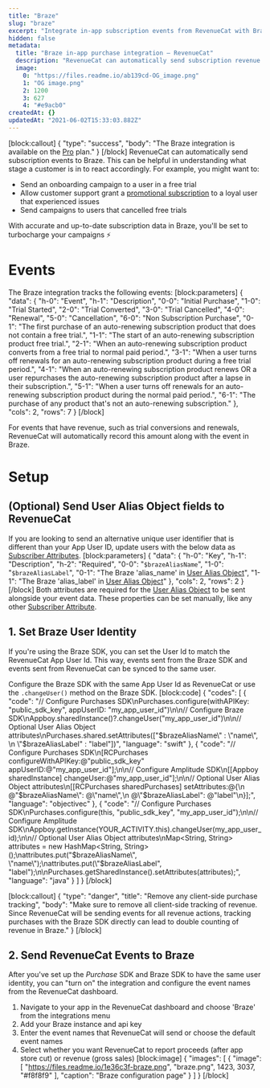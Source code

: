 ```yaml
---
title: "Braze"
slug: "braze"
excerpt: "Integrate in-app subscription events from RevenueCat with Braze"
hidden: false
metadata: 
  title: "Braze in-app purchase integration – RevenueCat"
  description: "RevenueCat can automatically send subscription revenue events to Braze. This can be helpful in understanding what stage a customer is in to react accordingly. With accurate and up-to-date subscription data in Braze, you'll be set to turbocharge your campaigns."
  image: 
    0: "https://files.readme.io/ab139cd-OG_image.png"
    1: "OG image.png"
    2: 1200
    3: 627
    4: "#e9acb0"
createdAt: {}
updatedAt: "2021-06-02T15:33:03.882Z"
---
```

[block:callout]
{
  "type": "success",
  "body": "The Braze integration is available on the [Pro](https://www.revenuecat.com/pricing) plan."
}
[/block]
RevenueCat can automatically send subscription events to Braze. This can be helpful in understanding what stage a customer is in to react accordingly. For example, you might want to:
- Send an onboarding campaign to a user in a free trial
- Allow customer support grant a [promotional subscription](doc:customers#section-granting-promotional-subscriptions) to a loyal user that experienced issues
- Send campaigns to users that cancelled free trials

With accurate and up-to-date subscription data in Braze, you'll be set to turbocharge your campaigns ⚡️

# Events

The Braze integration tracks the following events:
[block:parameters]
{
  "data": {
    "h-0": "Event",
    "h-1": "Description",
    "0-0": "Initial Purchase",
    "1-0": "Trial Started",
    "2-0": "Trial Converted",
    "3-0": "Trial Cancelled",
    "4-0": "Renewal",
    "5-0": "Cancellation",
    "6-0": "Non Subscription Purchase",
    "0-1": "The first purchase of an auto-renewing subscription product that does not contain a free trial.",
    "1-1": "The start of an auto-renewing subscription product free trial.",
    "2-1": "When an auto-renewing subscription product converts from a free trial to normal paid period.",
    "3-1": "When a user turns off renewals for an auto-renewing subscription product during a free trial period.",
    "4-1": "When an auto-renewing subscription product renews OR a user repurchases the auto-renewing subscription product after a lapse in their subscription.",
    "5-1": "When a user turns off renewals for an auto-renewing subscription product during the normal paid period.",
    "6-1": "The purchase of any product that's not an auto-renewing subscription."
  },
  "cols": 2,
  "rows": 7
}
[/block]

For events that have revenue, such as trial conversions and renewals, RevenueCat will automatically record this amount along with the event in Braze.

# Setup

## (Optional) Send User Alias Object fields to RevenueCat

If you are looking to send an alternative unique user identifier that is different than your App User ID, update users with the below data as [Subscriber Attributes](doc:subscriber-attributes).
[block:parameters]
{
  "data": {
    "h-0": "Key",
    "h-1": "Description",
    "h-2": "Required",
    "0-0": "`$brazeAliasName`",
    "1-0": "`$brazeAliasLabel`",
    "0-1": "The Braze 'alias_name' in [User Alias Object](https://www.braze.com/docs/api/objects_filters/user_alias_object/)",
    "1-1": "The Braze 'alias_label' in [User Alias Object](https://www.braze.com/docs/api/objects_filters/user_alias_object/)"
  },
  "cols": 2,
  "rows": 2
}
[/block]
Both attributes are required for the [User Alias Object](https://www.braze.com/docs/api/objects_filters/user_alias_object/) to be sent alongside your event data. These properties can be set manually, like any other [Subscriber Attribute](doc:subscriber-attributes). 

## 1. Set Braze User Identity

If you're using the Braze SDK, you can set the User Id to match the RevenueCat App User Id. This way, events sent from the Braze SDK and events sent from RevenueCat can be synced to the same user.

Configure the Braze SDK with the same App User Id as RevenueCat or use the `.changeUser()` method on the Braze SDK.
[block:code]
{
  "codes": [
    {
      "code": "// Configure Purchases SDK\nPurchases.configure(withAPIKey: \"public_sdk_key\", appUserID: \"my_app_user_id\")\n\n// Configure Braze SDK\nAppboy.sharedInstance()?.changeUser(\"my_app_user_id\")\n\n// Optional User Alias Object attributes\nPurchases.shared.setAttributes([\"$brazeAliasName\" : \"name\", \n                             \"$brazeAliasLabel\" : \"label\"])",
      "language": "swift"
    },
    {
      "code": "// Configure Purchases SDK\n[RCPurchases configureWithAPIKey:@\"public_sdk_key\" appUserID:@\"my_app_user_id\"];\n\n// Configure Amplitude SDK\n[[Appboy sharedInstance] changeUser:@\"my_app_user_id\"];\n\n// Optional User Alias Object attributes\n[[RCPurchases sharedPurchases] setAttributes:@{\n    @\"$brazeAliasName\": @\"name\",\n    @\"$brazeAliasLabel\": @\"label\"\n}];",
      "language": "objectivec"
    },
    {
      "code": "// Configure Purchases SDK\nPurchases.configure(this, \"public_sdk_key\", \"my_app_user_id\");\n\n// Configure Amplitude SDK\nAppboy.getInstance(YOUR_ACTIVITY.this).changeUser(my_app_user_id);\n\n// Optional User Alias Object attributes\nMap<String, String> attributes = new HashMap<String, String>();\nattributes.put(\"$brazeAliasName\", \"name\");\nattributes.put(\"$brazeAliasLabel\", \"label\");\n\nPurchases.getSharedInstance().setAttributes(attributes);",
      "language": "java"
    }
  ]
}
[/block]

[block:callout]
{
  "type": "danger",
  "title": "Remove any client-side purchase tracking",
  "body": "Make sure to remove all client-side tracking of revenue. Since RevenueCat will be sending events for all revenue actions, tracking purchases with the Braze SDK directly can lead to double counting of revenue in Braze."
}
[/block]
## 2. Send RevenueCat Events to Braze

After you've set up the *Purchase* SDK and Braze SDK to have the same user identity, you can "turn on" the integration and configure the event names from the RevenueCat dashboard.

1. Navigate to your app in the RevenueCat dashboard and choose 'Braze' from the integrations menu
2. Add your Braze instance and api key
3. Enter the event names that RevenueCat will send or choose the default event names
4. Select whether you want RevenueCat to report proceeds (after app store cut) or revenue (gross sales)
[block:image]
{
  "images": [
    {
      "image": [
        "https://files.readme.io/1e36c3f-braze.png",
        "braze.png",
        1423,
        3037,
        "#f8f8f9"
      ],
      "caption": "Braze configuration page"
    }
  ]
}
[/block]